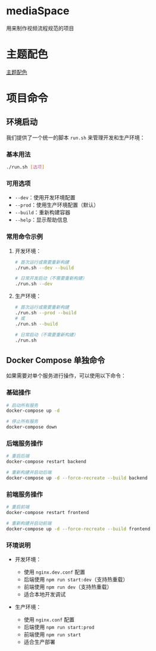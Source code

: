 # mediaSpace
用来制作视频流程规范的项目


# 主题配色

[主题配色](https://mui.com/material-ui/customization/dark-mode/)

# 项目命令

## 环境启动
我们提供了一个统一的脚本 `run.sh` 来管理开发和生产环境：

### 基本用法
```bash
./run.sh [选项]
```

### 可用选项
- `--dev`：使用开发环境配置
- `--prod`：使用生产环境配置（默认）
- `--build`：重新构建容器
- `--help`：显示帮助信息

### 常用命令示例
1. 开发环境：
   ```bash
   # 首次运行或需要重新构建
   ./run.sh --dev --build
   
   # 日常开发启动（不需要重新构建）
   ./run.sh --dev
   ```

2. 生产环境：
   ```bash
   # 首次运行或需要重新构建
   ./run.sh --prod --build
   # 或
   ./run.sh --build
   
   # 日常启动（不需要重新构建）
   ./run.sh
   ```

## Docker Compose 单独命令
如果需要对单个服务进行操作，可以使用以下命令：

### 基础操作
```bash
# 启动所有服务
docker-compose up -d   

# 停止所有服务
docker-compose down
```

### 后端服务操作
```bash
# 重启后端
docker-compose restart backend

# 重新构建并启动后端
docker-compose up -d --force-recreate --build backend
```

### 前端服务操作
```bash
# 重启前端
docker-compose restart frontend

# 重新构建并启动前端
docker-compose up -d --force-recreate --build frontend
```

### 环境说明
- 开发环境：
  - 使用 `nginx.dev.conf` 配置
  - 后端使用 `npm run start:dev`（支持热重载）
  - 前端使用 `npm run dev`（支持热重载）
  - 适合本地开发调试

- 生产环境：
  - 使用 `nginx.conf` 配置
  - 后端使用 `npm run start:prod`
  - 前端使用 `npm run start`
  - 适合生产部署
